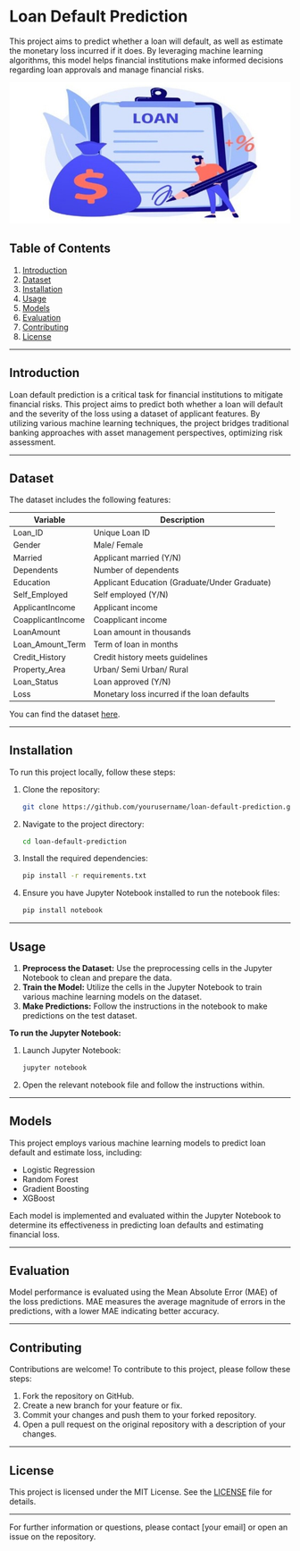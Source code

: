 # Loan Default Prediction

This project aims to predict whether a loan will default, as well as estimate the monetary loss incurred if it does. By leveraging machine learning algorithms, this model helps financial institutions make informed decisions regarding loan approvals and manage financial risks.

![Loan Prediction](assets/imgs/dataset-cover.jpg)

## Table of Contents

1. [Introduction](#introduction)
2. [Dataset](#dataset)
3. [Installation](#installation)
4. [Usage](#usage)
5. [Models](#models)
6. [Evaluation](#evaluation)
7. [Contributing](#contributing)
8. [License](#license)

---

## Introduction

Loan default prediction is a critical task for financial institutions to mitigate financial risks. This project aims to predict both whether a loan will default and the severity of the loss using a dataset of applicant features. By utilizing various machine learning techniques, the project bridges traditional banking approaches with asset management perspectives, optimizing risk assessment.

---

## Dataset

The dataset includes the following features:

| **Variable**         | **Description**                                   |
|----------------------|---------------------------------------------------|
| Loan_ID              | Unique Loan ID                                    |
| Gender               | Male/ Female                                      |
| Married              | Applicant married (Y/N)                           |
| Dependents           | Number of dependents                              |
| Education            | Applicant Education (Graduate/Under Graduate)     |
| Self_Employed        | Self employed (Y/N)                               |
| ApplicantIncome      | Applicant income                                  |
| CoapplicantIncome    | Coapplicant income                                |
| LoanAmount           | Loan amount in thousands                          |
| Loan_Amount_Term     | Term of loan in months                            |
| Credit_History       | Credit history meets guidelines                   |
| Property_Area        | Urban/ Semi Urban/ Rural                          |
| Loan_Status          | Loan approved (Y/N)                               |
| Loss                 | Monetary loss incurred if the loan defaults       |

You can find the dataset [here](path_to_dataset).

---

## Installation

To run this project locally, follow these steps:

1. Clone the repository:
    ```bash
    git clone https://github.com/yourusername/loan-default-prediction.git
    ```

2. Navigate to the project directory:
    ```bash
    cd loan-default-prediction
    ```

3. Install the required dependencies:
    ```bash
    pip install -r requirements.txt
    ```

4. Ensure you have Jupyter Notebook installed to run the notebook files:
    ```bash
    pip install notebook
    ```

---

## Usage

1. **Preprocess the Dataset:** Use the preprocessing cells in the Jupyter Notebook to clean and prepare the data.
2. **Train the Model:** Utilize the cells in the Jupyter Notebook to train various machine learning models on the dataset.
3. **Make Predictions:** Follow the instructions in the notebook to make predictions on the test dataset.

**To run the Jupyter Notebook:**
1. Launch Jupyter Notebook:
    ```bash
    jupyter notebook
    ```
2. Open the relevant notebook file and follow the instructions within.

---

## Models

This project employs various machine learning models to predict loan default and estimate loss, including:
- Logistic Regression
- Random Forest
- Gradient Boosting
- XGBoost

Each model is implemented and evaluated within the Jupyter Notebook to determine its effectiveness in predicting loan defaults and estimating financial loss.

---

## Evaluation

Model performance is evaluated using the Mean Absolute Error (MAE) of the loss predictions. MAE measures the average magnitude of errors in the predictions, with a lower MAE indicating better accuracy.

---

## Contributing

Contributions are welcome! To contribute to this project, please follow these steps:
1. Fork the repository on GitHub.
2. Create a new branch for your feature or fix.
3. Commit your changes and push them to your forked repository.
4. Open a pull request on the original repository with a description of your changes.

---

## License

This project is licensed under the MIT License. See the [LICENSE](LICENSE) file for details.

---

For further information or questions, please contact [your email] or open an issue on the repository.
